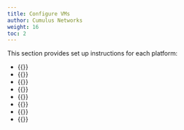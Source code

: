 ```yaml
---
title: Configure VMs
author: Cumulus Networks
weight: 16
toc: 2
---
```

This section provides set up instructions for each platform:

- {{<link url="VMware-vSphere-ESXi" text="VMware vSphere ESXi">}}
- {{<link url="VirtualBox" text="VirtualBox">}}
- {{<link url="KVM" text="KVM">}}
- {{<link url="ONIE-Virtual-Machine" text="ONIE Virtual Machine">}}
- {{<link url="Vagrant-and-VirtualBox" text="Vagrant and VirtualBox">}}
- {{<link url="Vagrant-and-KVM" text="Vagrant and KVM">}}
- {{<link url="GNS3-and-VirtualBox" text="GNS3 and VirtualBox">}}
- {{<link url="ONIE-Virtual-Machine" text="ONIE Virtual Machine">}}
